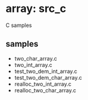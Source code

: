 array: src_c
===============

C samples

## samples  
- two_char_array.c  
- two_int_array.c  
 - test_two_dem_int_array.c 
- test_two_dem_char_array.c 
- realloc_two_int_array.c  
- realloc_two_char_array.c  

